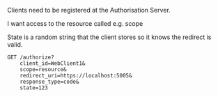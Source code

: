 

Clients need to be registered at the Authorisation Server.

I want access to the resource called e.g. scope

State is a random string that the client stores so it knows the redirect is valid.

```http
GET /authorize?
	client_id=WebClient1&
	scope=resource&
	redirect_uri=https://localhost:5005&
	response_type=code&
	state=123
```

